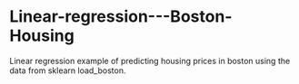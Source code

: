 # Linear-regression---Boston-Housing
Linear regression example of predicting housing prices in boston using the data from sklearn load_boston.
